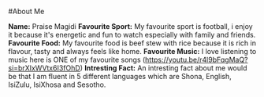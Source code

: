 #About Me

**Name:** Praise Magidi
**Favourite Sport:** My favourite sport is football, i enjoy it because it's energetic and fun to watch especially with family and friends.
**Favourite Food:** My favourite food is beef stew with rice because it is rich in flavour, tasty and always feels like home.
**Favourite Music:** I love listening to music here is ONE of my favourite songs (https://youtu.be/r4l9bFqgMaQ?si=brXIxWVtx6I3fOhD)
**Intresting Fact:** An intresting fact about me would be that I am fluent in 5 different languages which are Shona, English, IsiZulu, IsiXhosa and Sesotho.